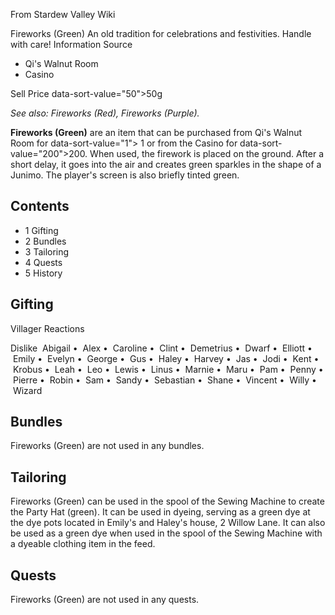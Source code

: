 From Stardew Valley Wiki

Fireworks (Green) An old tradition for celebrations and festivities. Handle with care! Information Source

- Qi's Walnut Room
- Casino

Sell Price data-sort-value="50"&gt;50g

*See also: Fireworks (Red), Fireworks (Purple).*

**Fireworks (Green)** are an item that can be purchased from Qi's Walnut Room for data-sort-value="1"&gt; 1 or from the Casino for data-sort-value="200"&gt;200. When used, the firework is placed on the ground. After a short delay, it goes into the air and creates green sparkles in the shape of a Junimo. The player's screen is also briefly tinted green.

## Contents

- 1 Gifting
- 2 Bundles
- 3 Tailoring
- 4 Quests
- 5 History

## Gifting

Villager Reactions

Dislike  Abigail •  Alex •  Caroline •  Clint •  Demetrius •  Dwarf •  Elliott •  Emily •  Evelyn •  George •  Gus •  Haley •  Harvey •  Jas •  Jodi •  Kent •  Krobus •  Leah •  Leo •  Lewis •  Linus •  Marnie •  Maru •  Pam •  Penny •  Pierre •  Robin •  Sam •  Sandy •  Sebastian •  Shane •  Vincent •  Willy •  Wizard

## Bundles

Fireworks (Green) are not used in any bundles.

## Tailoring

Fireworks (Green) can be used in the spool of the Sewing Machine to create the Party Hat (green). It can be used in dyeing, serving as a green dye at the dye pots located in Emily's and Haley's house, 2 Willow Lane. It can also be used as a green dye when used in the spool of the Sewing Machine with a dyeable clothing item in the feed.

## Quests

Fireworks (Green) are not used in any quests.